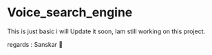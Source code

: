 # Voice_search_engine
This is just basic i will Update it soon, Iam still working on this project.

regards : Sanskar 🥲
